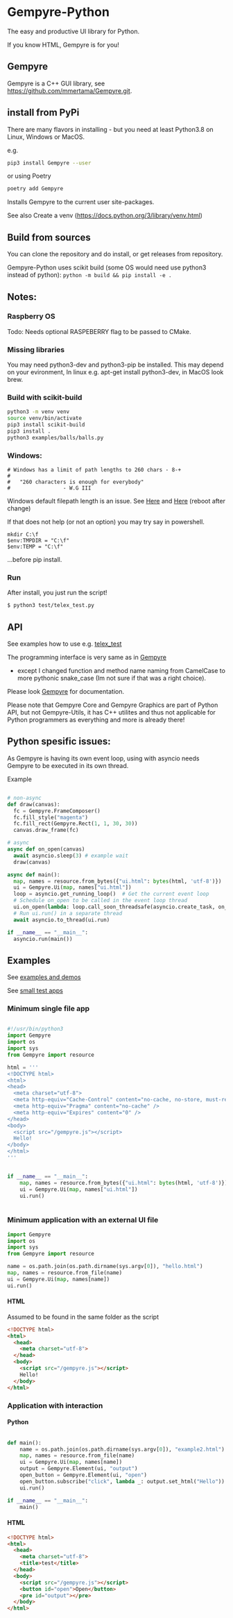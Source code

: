 # Gempyre-Python 

The easy and productive UI library for Python.

If you know HTML, Gempyre is for you!

## Gempyre

Gempyre is a C++ GUI library, see https://github.com/mmertama/Gempyre.git.

## install from PyPi

There are many flavors in installing - but you need at least Python3.8
on Linux, Windows or MacOS. 

e.g.

```bash
pip3 install Gempyre --user  
```
or using Poetry

```bash
poetry add Gempyre
```

Installs Gempyre to the current user site-packages.

See also Create a venv (https://docs.python.org/3/library/venv.html)

## Build from sources

You can clone the repository and do install, or get releases from repository.

Gempyre-Python uses scikit build (some OS would need use python3 instead of python):
`python -m build && pip install -e .`

## Notes:
### Raspberry OS

Todo: Needs optional RASPEBERRY flag to be passed to CMake. 
  
### Missing libraries  

You may need python3-dev and python3-pip be installed. This may depend on your evironment,
In linux e.g. apt-get install python3-dev, in MacOS look brew.

### Build with scikit-build

```bash
python3 -m venv venv
source venv/bin/activate
pip3 install scikit-build
pip3 install .
python3 examples/balls/balls.py
```

### Windows:

```
# Windows has a limit of path lengths to 260 chars - 8-+ 
#   
#   "260 characters is enough for everybody"
#                 - W.G III

```

Windows default filepath length is an issue. 
See [Here](https://www.howtogeek.com/266621/how-to-make-windows-10-accept-file-paths-over-260-characters/)
and [Here](https://learn.microsoft.com/en-us/windows/win32/fileio/maximum-file-path-limitation?tabs=powershell)
(reboot after change)

If that does not help (or not an option) you may try say in powershell.

```
mkdir C:\f
$env:TMPDIR = "C:\f"
$env:TEMP = "C:\f"

```

...before pip install. 


### Run

After install, you just run the script!

  ```bash
  $ python3 test/telex_test.py
  ```

## API

See examples how to use e.g. [telex_test](https://github.com/mmertama/Gempyre-Python/blob/master/test/telex_test.py)

The programming interface is very same as in [Gempyre](https://github.com/mmertama/Gempyre.git)
- except I changed function and method name naming from CamelCase to more pythonic snake_case (Im not sure if that was a right choice).

Please look  [Gempyre](https://github.com/mmertama/Gempyre.git) for documentation.

Please note that Gempyre Core and Gempyre Graphics are part of Python API, but not Gempyre-Utils, it has C++ utilites and thus not applicable for Python programmers as everything and more is already there!

## Python spesific issues:

As Gempyre is having its own event loop, using with asyncio needs Gempyre to be executed in its own thread.

Example

```python

# non-async
def draw(canvas):
  fc = Gempyre.FrameComposer()
  fc.fill_style("magenta")
  fc.fill_rect(Gempyre.Rect(1, 1, 30, 30)) 
  canvas.draw_frame(fc)

# async
async def on_open(canvas)
  await asyncio.sleep(3) # example wait
  draw(canvas)

async def main():
  map, names = resource.from_bytes({"ui.html": bytes(html, 'utf-8')})
  ui = Gempyre.Ui(map, names["ui.html"])
  loop = asyncio.get_running_loop()  # Get the current event loop
  # Schedule on_open to be called in the event loop thread
  ui.on_open(lambda: loop.call_soon_threadsafe(asyncio.create_task, on_open(Gempyre.CanvasElement(ui, 'canvas'))))
  # Run ui.run() in a separate thread
  await asyncio.to_thread(ui.run)

if __name__ == "__main__":
  asyncio.run(main())

```
  
## Examples

See [examples and demos](https://github.com/mmertama/Gempyre-Python/tree/master/examples)

See [small test apps](https://github.com/mmertama/Gempyre-Python/tree/master/test)

### Minimum single file app

```py

#!/usr/bin/python3
import Gempyre
import os
import sys
from Gempyre import resource

html = '''
<!DOCTYPE html>
<html>
<head>
  <meta charset="utf-8">
  <meta http-equiv="Cache-Control" content="no-cache, no-store, must-revalidate" />
  <meta http-equiv="Pragma" content="no-cache" />
  <meta http-equiv="Expires" content="0" />
</head>
<body>
  <script src="/gempyre.js"></script>
  Hello!
</body>
</html>  
'''


if __name__ == "__main__":
    map, names = resource.from_bytes({"ui.html": bytes(html, 'utf-8')})
    ui = Gempyre.Ui(map, names["ui.html"])
    ui.run()
    

```


### Minimum application with an external UI file

  ```py
  import Gempyre
  import os
  import sys
  from Gempyre import resource

  name = os.path.join(os.path.dirname(sys.argv[0]), "hello.html")
  map, names = resource.from_file(name)
  ui = Gempyre.Ui(map, names[name])
  ui.run()
  ```

#### HTML

Assumed to be found in the same folder as the script

  ```html
  <!DOCTYPE html>
  <html>
    <head>
      <meta charset="utf-8">
    </head>
    <body>
      <script src="/gempyre.js"></script>
      Hello!
    </body>
  </html>
  ```

### Application with interaction
#### Python
```py

def main():
    name = os.path.join(os.path.dirname(sys.argv[0]), "example2.html")
    map, names = resource.from_file(name)
    ui = Gempyre.Ui(map, names[name])
    output = Gempyre.Element(ui, "output")
    open_button = Gempyre.Element(ui, "open")
    open_button.subscribe("click", lambda _: output.set_html("Hello"))
    ui.run()

if __name__ == "__main__":
    main()
```
#### HTML
  ```html
  <!DOCTYPE html>
  <html>
    <head>
      <meta charset="utf-8">
      <title>test</title>
    </head>
    <body>
      <script src="/gempyre.js"></script>
      <button id="open">Open</button>
      <pre id="output"></pre>
    </body>
  </html>
  ```
